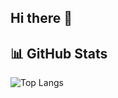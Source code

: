 ## Hi there 👋

## 📊 GitHub Stats
![Top Langs](https://github-readme-stats.vercel.app/api/top-langs/?username=kenziecarlen13&layout=compact&langs_count=10&theme=tokyonight)



<!--
**kenziecarlen13/kenziecarlen13** is a ✨ _special_ ✨ repository because its `README.md` (this file) appears on your GitHub profile.

Here are some ideas to get you started:

- 🔭 I’m currently working on ...
- 🌱 I’m currently learning ...
- 👯 I’m looking to collaborate on ...
- 🤔 I’m looking for help with ...
- 💬 Ask me about ...
- 📫 How to reach me: ...
- 😄 Pronouns: ...
- ⚡ Fun fact: ...
-->
